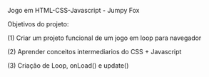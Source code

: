 Jogo em HTML-CSS-Javascript - Jumpy Fox

Objetivos do projeto:

(1) Criar um projeto funcional de um jogo em loop para navegador

(2) Aprender conceitos intermediarios do CSS + Javascript

(3) Criação de Loop, onLoad() e update()

